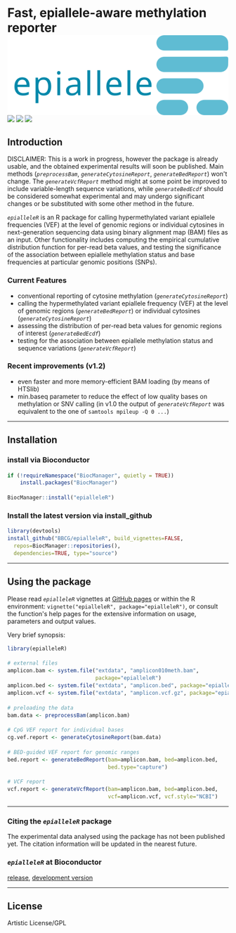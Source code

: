 # Fast, epiallele-aware methylation reporter  <img align="right" src="inst/epialleleR_logo.svg">

[![](https://github.com/BBCG/epialleleR/workflows/R-CMD-check-bioc/badge.svg)](https://github.com/BBCG/epialleleR/actions)
[![](https://codecov.io/gh/BBCG/epialleleR/branch/master/graph/badge.svg)](https://codecov.io/gh/BBCG/epialleleR)
[![](https://bioconductor.org/shields/years-in-bioc/epialleleR.svg)](https://bioconductor.org/packages/release/bioc/html/epialleleR.html)

## Introduction

DISCLAIMER: This is a work in progress, however the package is already usable,
and the obtained experimental results will soon be published. Main methods
(*`preprocessBam`*, *`generateCytosineReport`*, *`generateBedReport`*) won't
change. The *`generateVcfReport`* method might at some point be improved to
include variable-length sequence variations, while *`generateBedEcdf`* should
be considered somewhat experimental and may undergo significant changes or be
substituted with some other method in the future.

*`epialleleR`* is an R package for calling hypermethylated variant epiallele
frequencies (VEF) at the level of genomic regions or individual cytosines
in next-generation sequencing data using binary alignment map (BAM) files as
an input. Other functionality includes computing the empirical cumulative
distribution function for per-read beta values, and testing the significance
of the association between epiallele methylation status and base frequencies
at particular genomic positions (SNPs).

### Current Features

 * conventional reporting of cytosine methylation (*`generateCytosineReport`*)
 * calling the hypermethylated variant epiallele frequency (VEF) at the
 level of genomic regions (*`generateBedReport`*) or individual cytosines
 (*`generateCytosineReport`*)
 * assessing the distribution of per-read beta values for genomic regions of
 interest (*`generateBedEcdf`*)
 * testing for the association between epiallele methylation
 status and sequence variations (*`generateVcfReport`*)

### Recent improvements (v1.2)

 * even faster and more memory-efficient BAM loading (by means of HTSlib)
 * min.baseq parameter to reduce the effect of low quality bases on 
 methylation or SNV calling (in v1.0 the output of *`generateVcfReport`* was
 equivalent to the one of `samtools mpileup -Q 0 ...`)
 
-------

## Installation

### install via Bioconductor
```r
if (!requireNamespace("BiocManager", quietly = TRUE))
    install.packages("BiocManager")

BiocManager::install("epialleleR")
```

### Install the latest version via install_github
```r
library(devtools)
install_github("BBCG/epialleleR", build_vignettes=FALSE,
  repos=BiocManager::repositories(),
  dependencies=TRUE, type="source")
```

-------

## Using the package

Please read *`epialleleR`* vignettes
at [GitHub pages](https://bbcg.github.io/epialleleR/articles/epialleleR.html)
or within the R environment: `vignette("epialleleR", package="epialleleR")`, or
consult the function's help pages for the extensive information on usage,
parameters and output values.

Very brief synopsis:

```r
library(epialleleR)

# external files
amplicon.bam <- system.file("extdata", "amplicon010meth.bam",
                            package="epialleleR")
amplicon.bed <- system.file("extdata", "amplicon.bed", package="epialleleR")
amplicon.vcf <- system.file("extdata", "amplicon.vcf.gz", package="epialleleR")

# preloading the data
bam.data <- preprocessBam(amplicon.bam)

# CpG VEF report for individual bases
cg.vef.report <- generateCytosineReport(bam.data)

# BED-guided VEF report for genomic ranges
bed.report <- generateBedReport(bam=amplicon.bam, bed=amplicon.bed,
                                bed.type="capture")

# VCF report
vcf.report <- generateVcfReport(bam=amplicon.bam, bed=amplicon.bed,
                                vcf=amplicon.vcf, vcf.style="NCBI")
```

-------

### Citing the *`epialleleR`* package
The experimental data analysed using the package has not been published yet.
The citation information will be updated in the nearest future.

### *`epialleleR`* at Bioconductor
[release](https://bioconductor.org/packages/release/bioc/html/epialleleR.html), 
[development version](https://bioconductor.org/packages/devel/bioc/html/epialleleR.html)

-------

License
---------
Artistic License/GPL